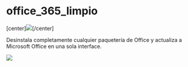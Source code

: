 # office_365_limpio
[center]![](https://github.com/user-attachments/assets/c6e22200-9c27-4f11-bded-63ca2774fadd)[/center]


Desinstala completamente cualquier paquetería de Office y actualiza a Microsoft Office en una sola interface.

![]()![](https://github.com/user-attachments/assets/8272a4ca-357e-40d9-9b0a-5e5c4ba5b09f)
